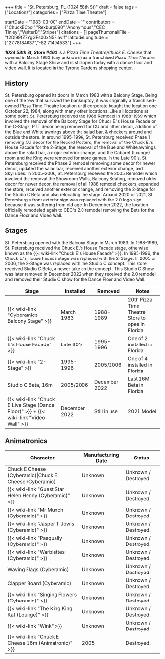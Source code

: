 +++
title = "St. Petersburg, FL (1024 58th St)"
draft = false
tags = ["Locations"]
categories = ["Pizza Time Theatre"]


startDate = "1983-03-00"
endDate = ""
contributors = ["ChuckECool","Rexburg090","Anonymous","CEC Tinley","WalterB","Stripes"]
citations = []
pageThumbnailFile = "t2Dl99fZ7YgGFs00xN5F.avif"
latitudeLongitude = ["27.78184637","-82.71494533"]
+++

***1024 58th St, Store #460*** is a *Pizza Time Theatre/Chuck E. Cheese* that opened in March 1983 (day unknown) as a franchised *Pizza Time Theatre* with a Balcony Stage Show and is still open today with a dance floor and video wall. It is located in the Tyrone Gardens shopping center.

## History

St. Petersburg opened its doors in March 1983 with a Balcony Stage. Being one of the few that survived the bankruptcy, it was originally a franchised-owned Pizza Time Theatre location until corporate bought the location one October 22, 1984, along with many other locations. Like all locations at some point, St. Petersburg received the 1988 Remodel in 1988-1989 which involved the removal of the Balcony Stage for Chuck E.'s House Facade or the C-Stage, PTT decor being removed for CU and other decor, addition of the Blue and White awnings above the salad bar, &amp; checkers around and outside the store. In around 1995-1996, St. Petersburg received Phase 1 removing CU decor for the Record Posters, the removal of the Chuck E.'s House Facade for the 2-Stage, the removal of the Blue and White awnings above the salad bar, a major exterior change, and the Cabaret (Lounge) room and the King were removed for more games. In the Late 90's, St. Petersburg received the Phase 2 remodel removing some decor for newer decor, updated the salad bar, received another exterior change, and SkyTubes. In 2005-2006, St. Petersburg received the 2005 Remodel which involved the removal the Showroom Walls, Balcony Seating, removed older decor for newer decor, the removal of all 1988 remodel checkers, expanded the store, received another exterior change, and removing the 2-Stage for the Studio C Beta and also relocating the stage. Around 2020 or 2021, St. Petersburg's front exterior sign was replaced with the 2.0 logo sign because it was suffering from old age. In December 2022, the location officially remodeled again to CEC's 2.0 remodel removing the Beta for the Dance Floor and Video Wall.

## Stages

St. Petersburg opened with the Balcony Stage in March 1983. In 1988-1989, St. Petersburg received the Chuck E.'s House Facade stage, otherwise known as the {{< wiki-link "Chuck E's House Facade" >}}. In 1995-1996, the Chuck E.'s House Facade stage was replaced with the 2-Stage. In 2005 or 2006, the 2-Stage was replaced with the Studio C concept. This store received Studio C Beta, a newer take on the concept. This Studio C Show was later removed in December 2022 when they received the 2.0 remodel and removed their Studio C show for the Dance Floor and Video Wall.

| Stage                                                                                             | Installed     | Removed       | Notes                                            |
|---------------------------------------------------------------------------------------------------|---------------|---------------|--------------------------------------------------|
| {{< wiki-link "Cyberamics Balcony Stage" >}}                                                | March 1983    | 1988-1989     | 20th Pizza Time Theatre Store to open in Florida |
| {{< wiki-link "Chuck E's House Facade" >}}                                                  | Late 80's     | 1995-1996     | One of 2 installed in Florida                    |
| {{< wiki-link "2-Stage" >}}                                                                 | 1995-1996     | 2005/2006     | One of 4 installed in Florida                    |
| Studio C Beta, 16m                                                                                | 2005/2006     | December 2022 | Last 16M Beta in Florida                         |
| {{< wiki-link "Chuck E Live Stage (Dance Floor)" >}} + {{< wiki-link "Video Wall" >}} | December 2022 | Still in use  | 2021 Model                                       |

## Animatronics

| Character                                                    | Manufacturing Date | Status               |
|--------------------------------------------------------------|--------------------|----------------------|
| Chuck E Cheese (Cyberamic)\|Chuck E. Cheese (Cyberamic)      | Unknown            | Unknown / Destroyed. |
| {{< wiki-link "Guest Star Helen Henny (Cyberamic)" >}} | Unknown            | Unknown / Destroyed. |
| {{< wiki-link "Mr Munch (Cyberamic)" >}}               | Unknown            | Unknown / Destroyed. |
| {{< wiki-link "Jasper T Jowls (Cyberamic)" >}}         | Unknown            | Unknown / Destroyed. |
| {{< wiki-link "Pasqually (Cyberamic)" >}}              | Unknown            | Unknown / Destroyed. |
| {{< wiki-link "Warblettes (Cyberamic)" >}}             | Unknown            | Unknown / Destroyed. |
| Waving Flags (Cyberamic)                                     | Unknown            | Unknown / Destroyed. |
| Clapper Board (Cyberamic)                                    | Unknown            | Unknown / Destroyed. |
| {{< wiki-link "Singing Flowers (Cyberamic)" >}}        | Unknown            | Unknown / Destroyed. |
| {{< wiki-link "The King King Kat (Lounge)" >}}         | Unknown            | Unknown / Destroyed. |
| {{< wiki-link "Wink" >}}                               | Unknown            | Unknown / Destroyed. |
| {{< wiki-link "Chuck E Cheese 16m (Animatronic)" >}}   | 2005               | Destroyed.           |